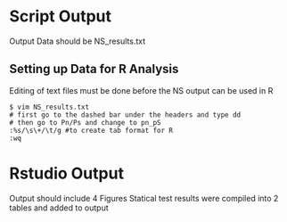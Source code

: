 # Script Output 
Output Data should be NS_results.txt
## Setting up Data for R Analysis
Editing of text files must be done before the NS output can be used in R
```
$ vim NS_results.txt
# first go to the dashed bar under the headers and type dd
# then go to Pn/Ps and change to pn_pS
:%s/\s\+/\t/g #to create tab format for R
:wq
```
# Rstudio Output 
Output should include 4 Figures
Statical test results were compiled into 2 tables and added to output
